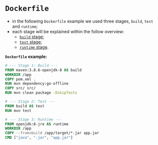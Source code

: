 # `Dockerfile`

- in the following `Dockerfile` example we used three stages, `build`, `test` and `runtime`;
- each stage will be explained within the follow overview:
  - [`build` stage](../overview/build-stage/build_stage.md);
  - [`test` stage](../overview/test-stage/test_stage.md);
  - [`runtime` stage](../overview/runtime-stage/runtime_stage.md).

**`Dockerfile` example:**

```dockerfile
# --- Stage 1: Build ---
FROM maven:3.8.6-openjdk-8 AS build
WORKDIR /app
COPY pom.xml .
RUN mvn dependency:go-offline
COPY src/ src/
RUN mvn clean package -DskipTests

# --- Stage 2: Test ---
FROM build AS test
RUN mvn test

# --- Stage 3: Runtime ---
FROM openjdk:8-jre AS runtime
WORKDIR /app
COPY --from=build /app/target/*.jar app.jar
CMD ["java", "-jar", "app.jar"]
```
